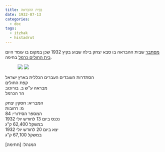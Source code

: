 ```yaml
---
title: בבית ההבראה
date: 1932-07-13
categories:
  - doc
tags:
  - itzhak
  - histadrut
---
```


[מסתבר](https://www.haifatrail.com/haifa-trail-segment11-heb.htm#./images/sect-11/Haifa-Trail-Sect11-P1600148.jpg)
שבית ההבראה בו סבא יצחק בילה שבוע בקיץ 1932 שכן במקום בו עומד היום [בית החולים כרמל](https://he.wikipedia.org/wiki/%D7%9E%D7%A8%D7%9B%D7%96_%D7%A8%D7%A4%D7%95%D7%90%D7%99_%D7%9B%D7%A8%D7%9E%D7%9C) בחיפה.

<figure class="half">
    <a  href="/haskindocs/assets/images/1932-07-13-sanatorium-1.jpg">
    <img src="/haskindocs/assets/images/1932-07-13-sanatorium-1.jpg"></a>
    <a  href="/haskindocs/assets/images/1932-07-13-sanatorium-2.jpg">
    <img src="/haskindocs/assets/images/1932-07-13-sanatorium-2.jpg"></a>
</figure>

הסתדרות העובדים העברים הכללית בארץ ישראל  
קפת החולים  
מבראה ע"ש ב. בורוכוב  
הר הכרמל

המבריא: חסקין יצחק  
מ: רחובות  
המספר הסידורי: 84  
נכנס ביום 13 לחודש יולי 1932  
במשקל 62,400 ק"ג  
יצא ביום 20 לחודש יולי 1932  
במשקל 67,100 ק"ג  

המנהל: [חתימה]

